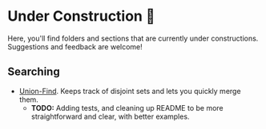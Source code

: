 # Under Construction 🚧

Here, you'll find folders and sections that are currently under constructions. Suggestions and feedback are welcome!

## Searching

- [Union-Find](Algorithms/Searching/Union-Find/). Keeps track of disjoint sets and lets you quickly merge them.
    - **TODO:** Adding tests, and cleaning up README to be more straightforward and clear, with better examples.
